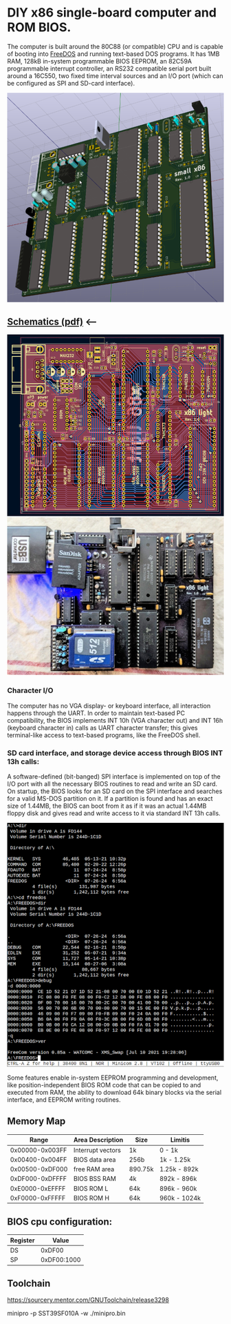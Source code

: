 # DIY x86 single-board computer and ROM BIOS.
The computer is built around the 80C88 (or compatible) CPU and is capable of booting into [FreeDOS](https://www.freedos.org/) and running text-based DOS programs.
It has 1MB RAM, 128kB in-system programmable BIOS EEPROM, an 82C59A programmable interrupt controller, an RS232 compatible serial port built around a 16C550, two fixed time interval sources and an I/O port (which can be configured as SPI and SD-card interface).

![image small x86](pcb.png)
## [Schematics (pdf)](schematics.pdf) <--
![pcbd](pcbd.png)
![image board3](board3.jpg)

### Character I/O
The computer has no VGA display- or keyboard interface, all interaction happens through the UART. In order to maintain text-based PC compatibility, the BIOS implements INT 10h (VGA character out) and INT 16h (keyboard character in) calls as UART character transfer; this gives terminal-like access to text-based programs, like the FreeDOS shell.

### SD card interface, and storage device access through BIOS INT 13h calls:
A software-defined (bit-banged) SPI interface is implemented on top of the I/O port with all the necessary BIOS routines to read and write an SD card. On startup, the BIOS looks for an SD card on the SPI interface and searches for a valid MS-DOS partition on it. If a partition is found and has an exact size of 1.44MB, the BIOS can boot from it as if it was an actual 1.44MB floppy disk and gives read and write access to it via standard INT 13h calls.

![fddir1](fddir1.png)

Some features enable in-system EEPROM programming and development, like position-independent BIOS ROM code that can be copied to and executed from RAM, the ability to download 64k binary blocks via the serial interface, and EEPROM writing routines.

## Memory Map

|Range             |    Area Description   |   Size    |     Limitis  |
|------------------|-----------------------|-----------|--------------|
|0x00000-0x003FF   |     Interrupt vectors |   1k      | 0 - 1k       |
|0x00400-0x004FF   |     BIOS data area    |   256b    | 1k - 1.25k   |
|0x00500-0xDF000   |     free RAM area     | 890.75k   | 1.25k - 892k |
|0xDF000-0xDFFFF   |     BIOS BSS RAM      |     4k    | 892k - 896k  |
|0xE0000-0xEFFFF   |     BIOS ROM L        |    64k    | 896k - 960k  |
|0xF0000-0xFFFFF   |     BIOS ROM H        |    64k    | 960k - 1024k |

## BIOS cpu configuration:

|Register|Value      |
|--------|-----------|
|DS      |0xDF00     |
|SP      |0xDF00:1000|

## Toolchain
https://sourcery.mentor.com/GNUToolchain/release3298

minipro -p SST39SF010A -w ./minipro.bin

